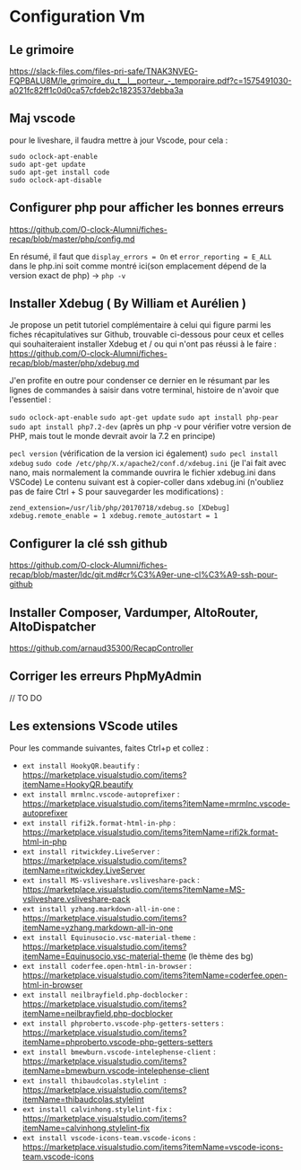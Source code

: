 # Configuration Vm

## Le grimoire

https://slack-files.com/files-pri-safe/TNAK3NVEG-FQPBALU8M/le_grimoire_du_t__l__porteur_-_temporaire.pdf?c=1575491030-a021fc82ff1c0d0ca57cfdeb2c1823537debba3a

## Maj vscode

pour le liveshare, il faudra mettre à jour Vscode, pour cela : 

```
sudo oclock-apt-enable
sudo apt-get update
sudo apt-get install code
sudo oclock-apt-disable
```

## Configurer php pour afficher les bonnes erreurs 

https://github.com/O-clock-Alumni/fiches-recap/blob/master/php/config.md

En résumé, il faut que `display_errors = On`  et `error_reporting = E_ALL`  dans le php.ini soit comme montré ici(son emplacement dépend de la version exact de php) -> `php -v`

## Installer Xdebug ( By William et Aurélien ) 

Je propose un petit tutoriel complémentaire à celui qui figure parmi les fiches récapitulatives sur Github, trouvable ci-dessous pour ceux et celles qui souhaiteraient installer Xdebug et / ou qui n'ont pas réussi à le faire :
https://github.com/O-clock-Alumni/fiches-recap/blob/master/php/xdebug.md

J'en profite en outre pour condenser ce dernier en le résumant par les lignes de commandes à saisir dans votre terminal, histoire de n'avoir que l'essentiel :

`sudo oclock-apt-enable`
`sudo apt-get update`
`sudo apt install php-pear`
`sudo apt install php7.2-dev` 
(après un php -v pour vérifier votre version de PHP, mais tout le monde devrait avoir la 7.2 en principe)

`pecl version` 
(vérification de la version ici également)
`sudo pecl install xdebug`
`sudo code /etc/php/X.x/apache2/conf.d/xdebug.ini` 
(je l'ai fait avec nano, mais normalement la commande ouvrira le fichier xdebug.ini dans VSCode)
Le contenu suivant est à copier-coller dans xdebug.ini (n'oubliez pas de faire Ctrl + S pour sauvegarder les modifications) :

`zend_extension=/usr/lib/php/20170718/xdebug.so
[XDebug]
xdebug.remote_enable = 1
xdebug.remote_autostart = 1`

## Configurer la clé ssh github

https://github.com/O-clock-Alumni/fiches-recap/blob/master/ldc/git.md#cr%C3%A9er-une-cl%C3%A9-ssh-pour-github


## Installer Composer, Vardumper, AltoRouter, AltoDispatcher

https://github.com/arnaud35300/RecapController

## Corriger les erreurs PhpMyAdmin

// TO DO 

## Les extensions VScode utiles

Pour les commande suivantes, faites Ctrl+p et collez : 

- `ext install HookyQR.beautify` : https://marketplace.visualstudio.com/items?itemName=HookyQR.beautify
- `ext install mrmlnc.vscode-autoprefixer` : https://marketplace.visualstudio.com/items?itemName=mrmlnc.vscode-autoprefixer
- `ext install rifi2k.format-html-in-php` : https://marketplace.visualstudio.com/items?itemName=rifi2k.format-html-in-php
- `ext install ritwickdey.LiveServer` : https://marketplace.visualstudio.com/items?itemName=ritwickdey.LiveServer
- `ext install MS-vsliveshare.vsliveshare-pack` : https://marketplace.visualstudio.com/items?itemName=MS-vsliveshare.vsliveshare-pack
- `ext install yzhang.markdown-all-in-one` : https://marketplace.visualstudio.com/items?itemName=yzhang.markdown-all-in-one
- `ext install Equinusocio.vsc-material-theme` : https://marketplace.visualstudio.com/items?itemName=Equinusocio.vsc-material-theme (le thème des bg)
- `ext install coderfee.open-html-in-browser` : https://marketplace.visualstudio.com/items?itemName=coderfee.open-html-in-browser
- `ext install neilbrayfield.php-docblocker` : https://marketplace.visualstudio.com/items?itemName=neilbrayfield.php-docblocker
- `ext install phproberto.vscode-php-getters-setters` : https://marketplace.visualstudio.com/items?itemName=phproberto.vscode-php-getters-setters
- `ext install bmewburn.vscode-intelephense-client` : https://marketplace.visualstudio.com/items?itemName=bmewburn.vscode-intelephense-client
- `ext install thibaudcolas.stylelint :` https://marketplace.visualstudio.com/items?itemName=thibaudcolas.stylelint
- `ext install calvinhong.stylelint-fix` : https://marketplace.visualstudio.com/items?itemName=calvinhong.stylelint-fix
- `ext install vscode-icons-team.vscode-icons` : https://marketplace.visualstudio.com/items?itemName=vscode-icons-team.vscode-icons


